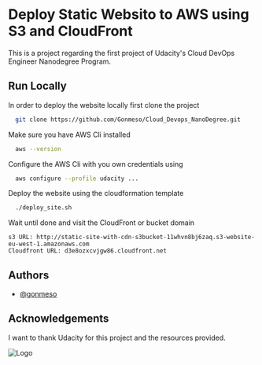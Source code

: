 
# Deploy Static Websito to AWS using S3 and CloudFront

This is a project regarding the first project of Udacity's Cloud DevOps Engineer Nanodegree Program.


## Run Locally

In order to deploy the website locally first clone the project

```bash
  git clone https://github.com/Gonmeso/Cloud_Devops_NanoDegree.git
```

Make sure you have AWS Cli installed

```bash
  aws --version
```

Configure the AWS Cli with you own credentials using

```bash
  aws configure --profile udacity ...
```

Deploy the website using the cloudformation template

```bash
  ./deploy_site.sh
```

Wait until done and visit the CloudFront or bucket domain 

```
s3 URL: http://static-site-with-cdn-s3bucket-11whvn8bj6zaq.s3-website-eu-west-1.amazonaws.com
Cloudfront URL: d3e8ozxcvjgw86.cloudfront.net
```


## Authors

- [@gonmeso](https://www.github.com/gonmeso)


## Acknowledgements

I want to thank Udacity for this project and the resources provided.


![Logo](https://www.udacity.com/images/svgs/udacity-tt-logo.svg)

